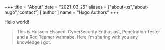 +++
title = "About"
date = "2021-03-26"
aliases = ["about-us","about-hugo","contact"]
[ author ]
  name = "Hugo Authors"
+++


Hello world!

>This is Hussein Elsayed. CyberSecurity Enthusiast, Penetration Tester and a Red Teamer wannabe.
Here i'm sharing with you any knowledge i got.
